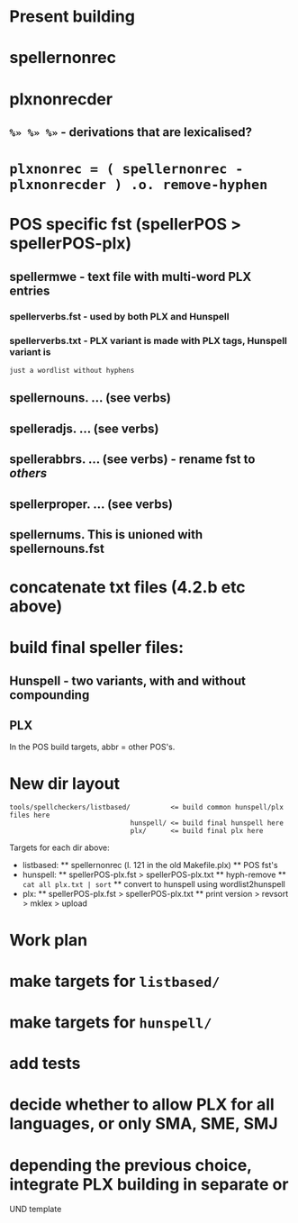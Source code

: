# Present building
# spellernonrec
# plxnonrecder
## ` %» %» %» ` - derivations that are lexicalised?
# `plxnonrec = ( spellernonrec - plxnonrecder ) .o. remove-hyphen`
# POS specific fst (spellerPOS > spellerPOS-plx)
## spellermwe - text file with multi-word PLX entries
### spellerverbs.fst - used by both PLX and Hunspell
### spellerverbs.txt - PLX variant is made with PLX tags, Hunspell variant is
    just a wordlist without hyphens
## spellernouns. ... (see verbs)
## spelleradjs. ... (see verbs)
## spellerabbrs. ... (see verbs) - rename fst to *others*
## spellerproper. ... (see verbs)
## spellernums. This is unioned with spellernouns.fst
# concatenate txt files (4.2.b etc above)
# build final speller files:
## Hunspell - two variants, with and without compounding
## PLX


In the POS build targets, abbr = other POS's.


# New dir layout


```
tools/spellcheckers/listbased/          <= build common hunspell/plx files here
                              hunspell/ <= build final hunspell here
                              plx/      <= build final plx here
```


Targets for each dir above:


* listbased:
** spellernonrec (l. 121 in the old Makefile.plx)
** POS fst's
* hunspell:
** spellerPOS-plx.fst > spellerPOS-plx.txt
** hyph-remove
** ` cat all plx.txt | sort `
** convert to hunspell using wordlist2hunspell
* plx:
** spellerPOS-plx.fst > spellerPOS-plx.txt
** print version > revsort > mklex > upload




# Work plan


# make targets for `listbased/`
# make targets for `hunspell/`
# add tests
# decide whether to allow PLX for all languages, or only SMA, SME, SMJ
# depending the previous choice, integrate PLX building in separate or
  UND template
